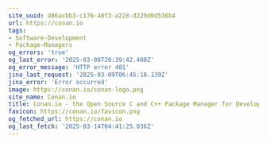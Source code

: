 ```yaml
---
site_uuid: d86acbb3-c176-40f3-a228-d229d0d536b4
url: https://conan.io
tags:
- Software-Development
- Package-Managers
og_errors: 'true'
og_last_error: '2025-03-08T20:39:42.400Z'
og_error_message: 'HTTP error 401'
jina_last_request: '2025-03-09T06:45:18.139Z'
jina_error: 'Error occurred'
image: https://conan.io/conan-logo.png
site_name: Conan.io
title: Conan.io - the Open Source C and C++ Package Manager for Developers
favicon: https://conan.io/favicon.png
og_fetched_url: https://conan.io
og_last_fetch: '2025-03-14T04:41:25.036Z'
---
```


